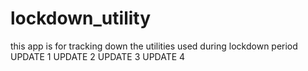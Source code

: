 # lockdown_utility

this app is for tracking down the utilities used during lockdown period
UPDATE 1
UPDATE 2
UPDATE 3
UPDATE 4
